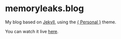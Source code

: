 # memoryleaks.blog

My blog based on [Jekyll](https://jekyllrb.com/), using the
[{ Personal }](https://github.com/le4ker/personal-jekyll-theme) theme.

You can watch it live [here](https://memoryleaks.blog).
